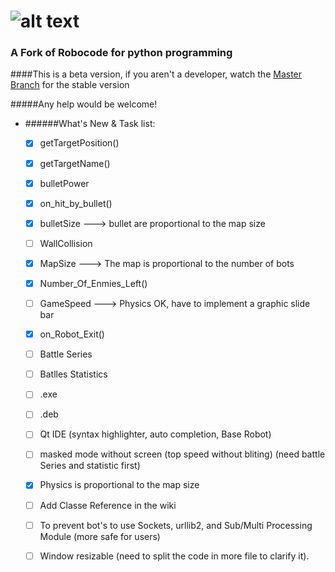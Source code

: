 ![alt text](https://github.com/turkishviking/Python-Robocode/blob/master/Python-Robocode/robotImages/robotTitre.png?raw=true "Python-Robocode")
===============
 


### A Fork of Robocode for python programming

####This is a beta version, if you aren't a developer, watch the [Master Branch](https://github.com/turkishviking/Python-Robocode/) for the stable version

#####Any help would be welcome!

* ######What's New & Task list:

    - [x]  getTargetPosition()
    - [x]  getTargetName()
    - [x]  bulletPower
    - [x]  on_hit_by_bullet()
    - [x]  bulletSize  ---> bullet are proportional to the map size
    - [ ]  WallCollision
    - [x]  MapSize --->  The map is proportional to the number of bots
    - [x]  Number_Of_Enmies_Left()
    - [ ]  GameSpeed  ---> Physics OK, have to implement a graphic slide bar
    - [x]  on_Robot_Exit()
    - [ ]  Battle Series
    - [ ]  Batlles Statistics
    - [ ]  .exe
    - [ ]  .deb
    - [ ]  Qt IDE (syntax highlighter, auto completion, Base Robot)
    - [ ]  masked mode without screen (top speed without bliting) (need battle Series and statistic first)
    - [x]  Physics is proportional to the map size
    - [ ]  Add Classe Reference in the wiki
    - [ ]  To prevent bot's to use Sockets, urllib2, and Sub/Multi Processing Module (more safe for users)
    - [ ]  Window resizable (need to split the code in more file to clarify it).



  



